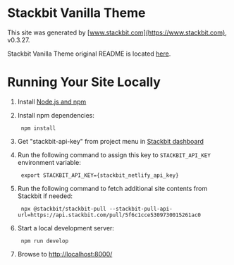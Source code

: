 # Stackbit Vanilla Theme

This site was generated by [www.stackbit.com](https://www.stackbit.com), v0.3.27.

Stackbit Vanilla Theme original README is located [here](./README.theme.md).

# Running Your Site Locally

1. Install [Node.js and npm](https://nodejs.org/en/)

1. Install npm dependencies:

        npm install

1. Get "stackbit-api-key" from project menu in [Stackbit dashboard](https://app.stackbit.com/dashboard)

1. Run the following command to assign this key to `STACKBIT_API_KEY` environment variable:

        export STACKBIT_API_KEY={stackbit_netlify_api_key}

1. Run the following command to fetch additional site contents from Stackbit if needed:

        npx @stackbit/stackbit-pull --stackbit-pull-api-url=https://api.stackbit.com/pull/5f6c1cce5309730015261ac0

1. Start a local development server:

        npm run develop

1. Browse to [http://localhost:8000/](http://localhost:8000/)
